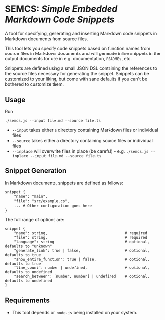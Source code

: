 # SEMCS: _Simple Embedded Markdown Code Snippets_

A tool for specifying, generating and inserting Markdown code snippets in Markdown documents from source files. 

This tool lets you specify code snippets based on function names from source files in Markdown documents and will generate inline snippets in the output documents for use in e.g. documentation, `READMEs`, etc. 

Snippets are defined using a small JSON DSL containing the references to the source files necessary for generating the snippet. Snippets can be customized to your liking, but come with sane defaults if you can't be bothered to customize them. 

## Usage
Run 
```
./semcs.js --input file.md --source file.ts
```

* `--input` takes either a directory containing Markdown files or individual files
* `--source` takes either a directory containing source files or individual files
* `--inplace` will overwrite files in place (be careful) - e.g. `./semcs.js --inplace --input file.md --source file.ts` 

## Snippet Generation

In Markdown documents, snippets are defined as follows: 

``` markdown
snippet {
    "name": "main",
    "file": "src/example.cs",
    ... # Other configuration goes here
}
```

The full range of options are: 

```
snippet {
    "name": string,                                   # required
    "file": string,                                   # required
    "language": string,                               # optional, defaults to "unknown"
    "generate_link": true | false,                    # optional, defaults to true
    "show_entire_function": true | false,             # optional, defaults to true
    "line_count": number | undefined,                 # optional, defaults to undefined
    "search_between": [number, number] | undefined    # optional, defaults to undefined
}
```

## Requirements
* This tool depends on `node.js` being installed on your system.
